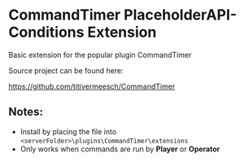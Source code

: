 # CommandTimer PlaceholderAPI-Conditions Extension
 Basic extension for the popular plugin CommandTimer

Source project can be found here:

https://github.com/titivermeesch/CommandTimer

## Notes:
- Install by placing the file into `<serverFolder>\plugins\CommandTimer\extensions`
- Only works when commands are run by **Player** or **Operator**
